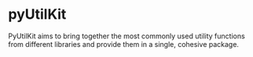 # pyUtilKit
PyUtilKit aims to bring together the most commonly used utility functions from different libraries and provide them in a single, cohesive package.
